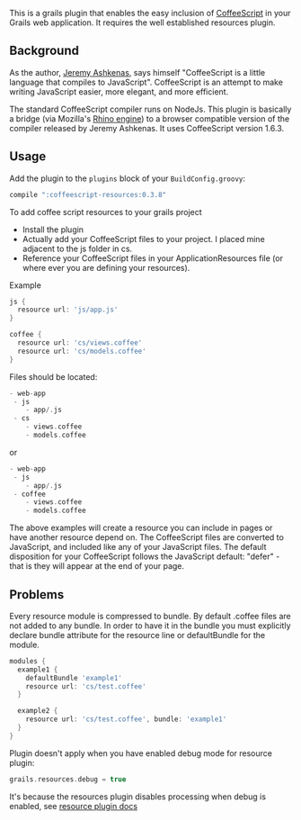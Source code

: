 This is a grails plugin that enables the easy inclusion of [CoffeeScript](https://github.com/jashkenas/coffee-script) in your Grails web application.
It requires the well established resources plugin.

## Background
As the author, [Jeremy Ashkenas](https://github.com/jashkenas), says himself "CoffeeScript is a little language that compiles to JavaScript". CoffeeScript is an attempt to make writing JavaScript easier, more elegant, and more efficient.

The standard CoffeeScript compiler runs on NodeJs. This plugin is basically a bridge (via Mozilla's [Rhino engine](https://github.com/mozilla/rhino)) to a browser compatible version of the compiler released by Jeremy Ashkenas. It uses CoffeeScript version 1.6.3.

## Usage
Add the plugin to the `plugins` block of your `BuildConfig.groovy`:

```groovy
compile ":coffeescript-resources:0.3.8"
```

To add coffee script resources to your grails project

* Install the plugin
* Actually add your CoffeeScript files to your project. I placed mine adjacent to the js folder in cs.
* Reference your CoffeeScript files in your ApplicationResources file (or where ever you are defining your resources).

Example
```groovy
js {
  resource url: 'js/app.js'
}

coffee {
  resource url: 'cs/views.coffee'
  resource url: 'cs/models.coffee'
}
```

Files should be located:
```groovy
- web-app
 - js
    - app/.js
 - cs
    - views.coffee
    - models.coffee
```
or
```groovy
- web-app
 - js
    - app/.js
 - coffee
    - views.coffee
    - models.coffee
```

The above examples will create a resource you can include in pages or have another resource depend on. The CoffeeScript files are converted
to JavaScript, and included like any of your JavaScript files. The default disposition for your CoffeeScript follows the JavaScript default: "defer" -  that is they will appear at the end of your page.

## Problems
Every resource module is compressed to bundle. By default .coffee files are not added to any bundle. In order to have it in the bundle you must explicitly declare bundle attribute for the resource line or defaultBundle for the module.
```groovy
modules {
  example1 {
    defaultBundle 'example1'
    resource url: 'cs/test.coffee'
  }

  example2 {
    resource url: 'cs/test.coffee', bundle: 'example1'
  }
}
```

Plugin doesn't apply when you have enabled debug mode for resource plugin:
```groovy
grails.resources.debug = true
```

It's because the resources plugin disables processing when debug is enabled, see [resource plugin docs](http://grails-plugins.github.com/grails-resources/guide/8.%20Debugging.html)
